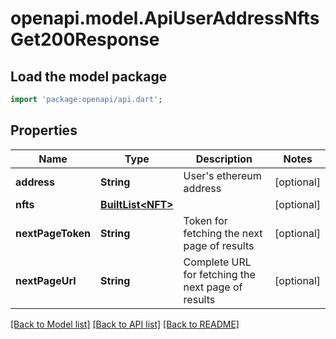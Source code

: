 # openapi.model.ApiUserAddressNftsGet200Response

## Load the model package
```dart
import 'package:openapi/api.dart';
```

## Properties
Name | Type | Description | Notes
------------ | ------------- | ------------- | -------------
**address** | **String** | User's ethereum address | [optional] 
**nfts** | [**BuiltList&lt;NFT&gt;**](NFT.md) |  | [optional] 
**nextPageToken** | **String** | Token for fetching the next page of results | [optional] 
**nextPageUrl** | **String** | Complete URL for fetching the next page of results | [optional] 

[[Back to Model list]](../README.md#documentation-for-models) [[Back to API list]](../README.md#documentation-for-api-endpoints) [[Back to README]](../README.md)


